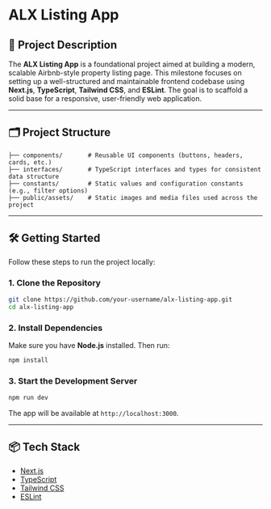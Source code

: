 # ALX Listing App

## 📘 Project Description

The **ALX Listing App** is a foundational project aimed at building a modern, scalable Airbnb-style property listing page. This milestone focuses on setting up a well-structured and maintainable frontend codebase using **Next.js**, **TypeScript**, **Tailwind CSS**, and **ESLint**. The goal is to scaffold a solid base for a responsive, user-friendly web application.

---

## 🗂️ Project Structure

```
├── components/       # Reusable UI components (buttons, headers, cards, etc.)
├── interfaces/       # TypeScript interfaces and types for consistent data structure
├── constants/        # Static values and configuration constants (e.g., filter options)
├── public/assets/    # Static images and media files used across the project
```

---

## 🛠️ Getting Started

Follow these steps to run the project locally:

### 1. Clone the Repository

```bash
git clone https://github.com/your-username/alx-listing-app.git
cd alx-listing-app
```

### 2. Install Dependencies

Make sure you have **Node.js** installed. Then run:

```bash
npm install
```

### 3. Start the Development Server

```bash
npm run dev
```

The app will be available at `http://localhost:3000`.

---

## 📦 Tech Stack

- [Next.js](https://nextjs.org/)
- [TypeScript](https://www.typescriptlang.org/)
- [Tailwind CSS](https://tailwindcss.com/)
- [ESLint](https://eslint.org/)
